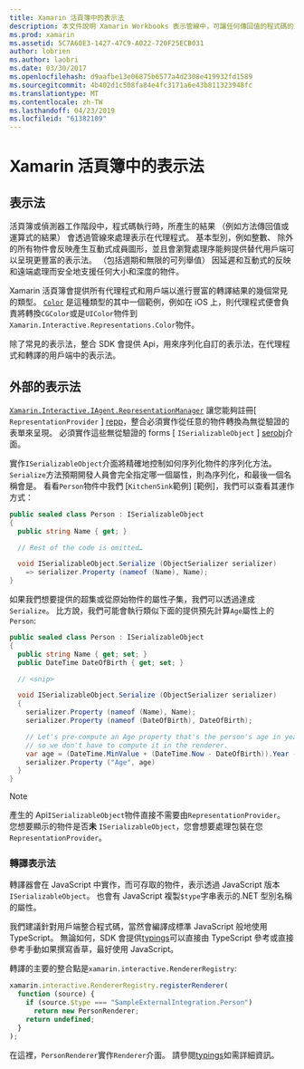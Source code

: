 ```yaml
---
title: Xamarin 活頁簿中的表示法
description: 本文件說明 Xamarin Workbooks 表示管線中，可讓任何傳回值的程式碼的豐富結果的呈現。
ms.prod: xamarin
ms.assetid: 5C7A60E3-1427-47C9-A022-720F25ECB031
author: lobrien
ms.author: laobri
ms.date: 03/30/2017
ms.openlocfilehash: d9aafbe13e06875b6577a4d2308e419932fd1589
ms.sourcegitcommit: 4b402d1c508fa84e4fc3171a6e43b811323948fc
ms.translationtype: MT
ms.contentlocale: zh-TW
ms.lasthandoff: 04/23/2019
ms.locfileid: "61382109"
---
```

# <a name="representations-in-xamarin-workbooks"></a>Xamarin 活頁簿中的表示法

## <a name="representations"></a>表示法

活頁簿或偵測器工作階段中，程式碼執行時，所產生的結果 （例如方法傳回值或運算式的結果） 會透過管線來處理表示在代理程式。 基本型別，例如整數、 除外的所有物件會反映產生互動式成員圖形，並且會瀏覽處理序能夠提供替代用戶端可以呈現更豐富的表示法。 （包括週期和無限的可列舉值） 因延遲和互動式的反映和遠端處理而安全地支援任何大小和深度的物件。

Xamarin 活頁簿會提供所有代理程式和用戶端以進行豐富的轉譯結果的幾個常見的類型。 [`Color`][xir-color] 是這種類型的其中一個範例，例如在 iOS 上，則代理程式便會負責將轉換`CGColor`或是`UIColor`物件到`Xamarin.Interactive.Representations.Color`物件。

除了常見的表示法，整合 SDK 會提供 Api，用來序列化自訂的表示法，在代理程式和轉譯的用戶端中的表示法。

## <a name="external-representations"></a>外部的表示法

[`Xamarin.Interactive.IAgent.RepresentationManager`][repman] 讓您能夠註冊[ `RepresentationProvider` ] [ repp]，整合必須實作從任意的物件轉換為無從驗證的表單來呈現。 必須實作這些無從驗證的 forms [ `ISerializableObject` ] [ serobj]介面。

實作`ISerializableObject`介面將精確地控制如何序列化物件的序列化方法。 `Serialize`方法預期開發人員會完全指定哪一個屬性，則為序列化，和最後一個名稱會是。 看看`Person`物件中我們 [`KitchenSink`範例] [範例]，我們可以查看其運作方式：

```csharp
public sealed class Person : ISerializableObject
{
  public string Name { get; }

  // Rest of the code is omitted…

  void ISerializableObject.Serialize (ObjectSerializer serializer)
    => serializer.Property (nameof (Name), Name);
}
```

如果我們想要提供的超集或從原始物件的屬性子集，我們可以透過達成`Serialize`。 比方說，我們可能會執行類似下面的提供預先計算`Age`屬性上的`Person`:

```csharp
public sealed class Person : ISerializableObject
{
  public string Name { get; set; }
  public DateTime DateOfBirth { get; set; }

  // <snip>

  void ISerializableObject.Serialize (ObjectSerializer serializer)
  {
    serializer.Property (nameof (Name), Name);
    serializer.Property (nameof (DateOfBirth), DateOfBirth);

    // Let's pre-compute an Age property that's the person's age in years,
    // so we don't have to compute it in the renderer.
    var age = (DateTime.MinValue + (DateTime.Now - DateOfBirth)).Year - 1;
    serializer.Property ("Age", age)
  }
}
```

> [!NOTE]
> 產生的 Api`ISerializableObject`物件直接不需要由`RepresentationProvider`。 您想要顯示的物件是否**未** `ISerializableObject`，您會想要處理包裝在您`RepresentationProvider`。

### <a name="rendering-a-representation"></a>轉譯表示法

轉譯器會在 JavaScript 中實作，而可存取的物件，表示透過 JavaScript 版本`ISerializableObject`。 也會有 JavaScript 複製`$type`字串表示的.NET 型別名稱的屬性。

我們建議針對用戶端整合程式碼，當然會編譯成標準 JavaScript 般地使用 TypeScript。 無論如何，SDK 會提供[typings][typings]可以直接由 TypeScript 參考或直接參考手動如果撰寫香草，最好使用 JavaScript。

轉譯的主要的整合點是`xamarin.interactive.RendererRegistry`:

```js
xamarin.interactive.RendererRegistry.registerRenderer(
  function (source) {
    if (source.$type === "SampleExternalIntegration.Person")
      return new PersonRenderer;
    return undefined;
  }
);
```

在這裡，`PersonRenderer`實作`Renderer`介面。 請參閱[typings][typings]如需詳細資訊。

[typings]: https://github.com/xamarin/Workbooks/blob/master/SDK/typings/xamarin-interactive.d.ts
[xir-color]: https://developer.xamarin.com/api/type/Xamarin.Interactive.Representations.Color/
[repman]: https://developer.xamarin.com/api/type/Xamarin.Interactive.Representations.IRepresentationManager/
[repp]: https://developer.xamarin.com/api/type/Xamarin.Interactive.Representations.RepresentationProvider/
[serobj]: https://developer.xamarin.com/api/type/Xamarin.Interactive.Serialization.ISerializableObject/
